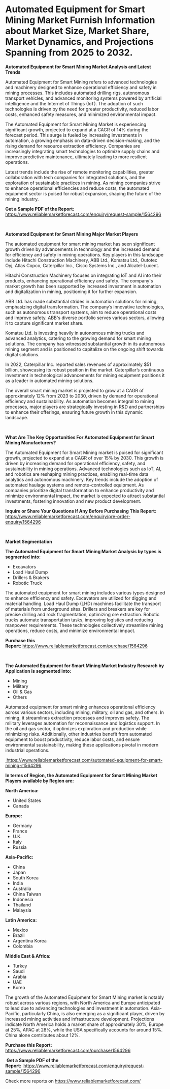 <p><h1>Automated Equipment for Smart Mining Market Furnish Information about Market Size, Market Share, Market Dynamics, and Projections Spanning from 2025 to 2032.</h1></p><p><strong>Automated Equipment for Smart Mining Market Analysis and Latest Trends</strong></p>
<p><p>Automated Equipment for Smart Mining refers to advanced technologies and machinery designed to enhance operational efficiency and safety in mining processes. This includes automated drilling rigs, autonomous transport vehicles, and advanced monitoring systems powered by artificial intelligence and the Internet of Things (IoT). The adoption of such technologies is driven by the need for greater productivity, reduced labor costs, enhanced safety measures, and minimized environmental impact.</p><p>The Automated Equipment for Smart Mining Market is experiencing significant growth, projected to expand at a CAGR of 14% during the forecast period. This surge is fueled by increasing investments in automation, a growing emphasis on data-driven decision-making, and the rising demand for resource extraction efficiency. Companies are increasingly integrating smart technologies to optimize supply chains and improve predictive maintenance, ultimately leading to more resilient operations.</p><p>Latest trends include the rise of remote monitoring capabilities, greater collaboration with tech companies for integrated solutions, and the exploration of sustainable practices in mining. As mining companies strive to enhance operational efficiencies and reduce costs, the automated equipment sector is poised for robust expansion, shaping the future of the mining industry.</p></p>
<p><strong>Get a Sample PDF of the Report:&nbsp;</strong> <a href="https://www.reliablemarketforecast.com/enquiry/request-sample/1564296?utm_campaign=2469&utm_medium=2&utm_source=Github&utm_content=ia&utm_term=28022025&utm_id=automated-equipment-for-smart-mining">https://www.reliablemarketforecast.com/enquiry/request-sample/1564296</a></p>
<p>&nbsp;</p>
<p><strong>Automated Equipment for Smart Mining Major Market Players</strong></p>
<p><p>The automated equipment for smart mining market has seen significant growth driven by advancements in technology and the increased demand for efficiency and safety in mining operations. Key players in this landscape include Hitachi Construction Machinery, ABB Ltd., Komatsu Ltd., Outotec Oyj, Atlas Copco, Caterpillar Inc., Cisco Systems Inc., and Alcatel-Lucent.</p><p>Hitachi Construction Machinery focuses on integrating IoT and AI into their products, enhancing operational efficiency and safety. The company's market growth has been supported by increased investment in automation and digitalization in mining, positioning it for further expansion.</p><p>ABB Ltd. has made substantial strides in automation solutions for mining, emphasizing digital transformation. The company’s innovative technologies, such as autonomous transport systems, aim to reduce operational costs and improve safety. ABB's diverse portfolio serves various sectors, allowing it to capture significant market share.</p><p>Komatsu Ltd. is investing heavily in autonomous mining trucks and advanced analytics, catering to the growing demand for smart mining solutions. The company has witnessed substantial growth in its autonomous mining segment and is positioned to capitalize on the ongoing shift towards digital solutions.</p><p>In 2022, Caterpillar Inc. reported sales revenues of approximately $51 billion, showcasing its robust position in the market. Caterpillar’s continuous investment in technological advancements for mining equipment positions it as a leader in automated mining solutions.</p><p>The overall smart mining market is projected to grow at a CAGR of approximately 12% from 2023 to 2030, driven by demand for operational efficiency and sustainability. As automation becomes integral to mining processes, major players are strategically investing in R&D and partnerships to enhance their offerings, ensuring future growth in this dynamic landscape.</p></p>
<p>&nbsp;</p>
<p><strong>What Are The Key Opportunities For Automated Equipment for Smart Mining Manufacturers?</strong></p>
<p><p>The Automated Equipment for Smart Mining market is poised for significant growth, projected to expand at a CAGR of over 15% by 2030. This growth is driven by increasing demand for operational efficiency, safety, and sustainability in mining operations. Advanced technologies such as IoT, AI, and robotics are reshaping mining practices, enabling real-time data analytics and autonomous machinery. Key trends include the adoption of automated haulage systems and remote-controlled equipment. As companies prioritize digital transformation to enhance productivity and minimize environmental impact, the market is expected to attract substantial investments, fostering innovation and new product development.</p></p>
<p><strong>Inquire or Share Your Questions If Any Before Purchasing This Report:</strong> <a href="https://www.reliablemarketforecast.com/enquiry/pre-order-enquiry/1564296?utm_campaign=2469&utm_medium=2&utm_source=Github&utm_content=ia&utm_term=28022025&utm_id=automated-equipment-for-smart-mining">https://www.reliablemarketforecast.com/enquiry/pre-order-enquiry/1564296</a></p>
<p>&nbsp;</p>
<p><strong>Market Segmentation</strong></p>
<p><strong>The Automated Equipment for Smart Mining Market Analysis by types is segmented into:</strong></p>
<p><ul><li>Excavators</li><li>Load Haul Dump</li><li>Drillers & Brakers</li><li>Robotic Truck</li></ul></p>
<p><p>The automated equipment for smart mining includes various types designed to enhance efficiency and safety. Excavators are utilized for digging and material handling. Load Haul Dump (LHD) machines facilitate the transport of materials from underground sites. Drillers and breakers are key for precise drilling and rock fragmentation, optimizing ore extraction. Robotic trucks automate transportation tasks, improving logistics and reducing manpower requirements. These technologies collectively streamline mining operations, reduce costs, and minimize environmental impact.</p></p>
<p><strong>Purchase this Report:&nbsp;</strong><a href="https://www.reliablemarketforecast.com/purchase/1564296?utm_campaign=2469&utm_medium=2&utm_source=Github&utm_content=ia&utm_term=28022025&utm_id=automated-equipment-for-smart-mining">https://www.reliablemarketforecast.com/purchase/1564296</a></p>
<p>&nbsp;</p>
<p><strong>The Automated Equipment for Smart Mining Market Industry Research by Application is segmented into:</strong></p>
<p><ul><li>Mining</li><li>Military</li><li>Oil & Gas</li><li>Others</li></ul></p>
<p><p>Automated equipment for smart mining enhances operational efficiency across various sectors, including mining, military, oil and gas, and others. In mining, it streamlines extraction processes and improves safety. The military leverages automation for reconnaissance and logistics support. In the oil and gas sector, it optimizes exploration and production while minimizing risks. Additionally, other industries benefit from automated equipment to boost productivity, reduce labor costs, and ensure environmental sustainability, making these applications pivotal in modern industrial operations.</p></p>
<p><a href="https://www.reliablemarketforecast.com/automated-equipment-for-smart-mining-r1564296?utm_campaign=2469&utm_medium=2&utm_source=Github&utm_content=ia&utm_term=28022025&utm_id=automated-equipment-for-smart-mining">&nbsp;https://www.reliablemarketforecast.com/automated-equipment-for-smart-mining-r1564296</a></p>
<p><strong>In terms of Region, the Automated Equipment for Smart Mining Market Players available by Region are:</strong></p>
<p>
    <p> <strong> North America: </strong>
        <ul>
            <li>United States</li>
            <li>Canada</li>
        </ul>
        </p> 
    <p> <strong> Europe: </strong>
        <ul>
            <li>Germany</li>
            <li>France</li>
            <li>U.K.</li>
            <li>Italy</li>
            <li>Russia</li>
        </ul>
        </p> 
    <p> <strong> Asia-Pacific: </strong>
        <ul>
            <li>China</li>
            <li>Japan</li>
            <li>South Korea</li>
            <li>India</li>
            <li>Australia</li>
            <li>China Taiwan</li>
            <li>Indonesia</li>
            <li>Thailand</li>
            <li>Malaysia</li>
        </ul>
        </p> 
    <p> <strong> Latin America: </strong>
        <ul>
            <li>Mexico</li>
            <li>Brazil</li>
            <li>Argentina Korea</li>
            <li>Colombia</li>
        </ul>
        </p> 
    <p> <strong> Middle East & Africa: </strong>
        <ul>
            <li>Turkey</li>
            <li>Saudi</li>
            <li>Arabia</li>
            <li>UAE</li>
            <li>Korea</li>
        </ul>
    </p>
    </p>
<p><p>The growth of the Automated Equipment for Smart Mining market is notably robust across various regions, with North America and Europe anticipated to lead due to advancing technologies and investment in automation. Asia-Pacific, particularly China, is also emerging as a significant player, driven by increased mining activities and infrastructure development. Projections indicate North America holds a market share of approximately 30%, Europe at 25%, APAC at 28%, while the USA specifically accounts for around 15%. China alone contributes about 12%.</p></p>
<p><strong>Purchase this Report: </strong><a href="https://www.reliablemarketforecast.com/purchase/1564296?utm_campaign=2469&utm_medium=2&utm_source=Github&utm_content=ia&utm_term=28022025&utm_id=automated-equipment-for-smart-mining">https://www.reliablemarketforecast.com/purchase/1564296</a></p>
<p>&nbsp;<strong>Get a Sample PDF of the Report:&nbsp;&nbsp;</strong><a href="https://www.reliablemarketforecast.com/enquiry/request-sample/1564296?utm_campaign=2469&utm_medium=2&utm_source=Github&utm_content=ia&utm_term=28022025&utm_id=automated-equipment-for-smart-mining">https://www.reliablemarketforecast.com/enquiry/request-sample/1564296</a></p>
<p><strong></strong></p>
<p>Check more reports on <a href="https://www.reliablemarketforecast.com/?utm_campaign=2469&utm_medium=2&utm_source=Github&utm_content=ia&utm_term=28022025&utm_id=automated-equipment-for-smart-mining">https://www.reliablemarketforecast.com/</a></p>